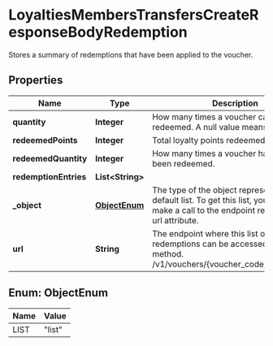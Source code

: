 

# LoyaltiesMembersTransfersCreateResponseBodyRedemption

Stores a summary of redemptions that have been applied to the voucher.

## Properties

| Name | Type | Description | Notes |
|------------ | ------------- | ------------- | -------------|
|**quantity** | **Integer** | How many times a voucher can be redeemed. A null value means unlimited. |  [optional] |
|**redeemedPoints** | **Integer** | Total loyalty points redeemed. |  [optional] |
|**redeemedQuantity** | **Integer** | How many times a voucher has already been redeemed. |  [optional] |
|**redemptionEntries** | **List&lt;String&gt;** |  |  [optional] |
|**_object** | [**ObjectEnum**](#ObjectEnum) | The type of the object represented is by default list. To get this list, you need to make a call to the endpoint returned in the url attribute. |  [optional] |
|**url** | **String** | The endpoint where this list of redemptions can be accessed using a GET method. /v1/vouchers/{voucher_code}/redemptions |  [optional] |



## Enum: ObjectEnum

| Name | Value |
|---- | -----|
| LIST | &quot;list&quot; |



